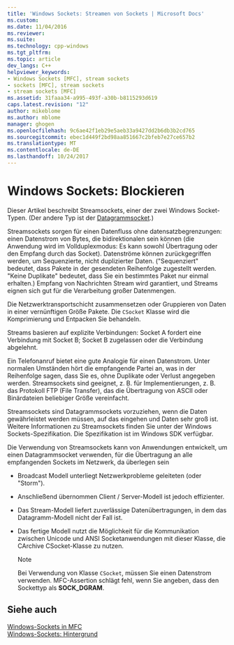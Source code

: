 ```yaml
---
title: 'Windows Sockets: Streamen von Sockets | Microsoft Docs'
ms.custom: 
ms.date: 11/04/2016
ms.reviewer: 
ms.suite: 
ms.technology: cpp-windows
ms.tgt_pltfrm: 
ms.topic: article
dev_langs: C++
helpviewer_keywords:
- Windows Sockets [MFC], stream sockets
- sockets [MFC], stream sockets
- stream sockets [MFC]
ms.assetid: 31faaa34-a995-493f-a30b-b8115293d619
caps.latest.revision: "12"
author: mikeblome
ms.author: mblome
manager: ghogen
ms.openlocfilehash: 9c6ae42f1eb29e5aeb33a9427dd2b6db3b2cd765
ms.sourcegitcommit: ebec1d449f2bd98aa851667c2bfeb7e27ce657b2
ms.translationtype: MT
ms.contentlocale: de-DE
ms.lasthandoff: 10/24/2017
---
```

# <a name="windows-sockets-stream-sockets"></a>Windows Sockets: Blockieren
Dieser Artikel beschreibt Streamsockets, einer der zwei Windows Socket-Typen. (Der andere Typ ist der [Datagrammsocket](../mfc/windows-sockets-datagram-sockets.md).)  
  
 Streamsockets sorgen für einen Datenfluss ohne datensatzbegrenzungen: einen Datenstrom von Bytes, die bidirektionalen sein können (die Anwendung wird im Vollduplexmodus: Es kann sowohl Übertragung oder den Empfang durch das Socket). Datenströme können zurückgegriffen werden, um Sequenzierte, nicht duplizierter Daten. ("Sequenziert" bedeutet, dass Pakete in der gesendeten Reihenfolge zugestellt werden. "Keine Duplikate" bedeutet, dass Sie ein bestimmtes Paket nur einmal erhalten.) Empfang von Nachrichten Stream wird garantiert, und Streams eignen sich gut für die Verarbeitung großer Datenmengen.  
  
 Die Netzwerktransportschicht zusammensetzen oder Gruppieren von Daten in einer vernünftigen Größe Pakete. Die `CSocket` Klasse wird die Komprimierung und Entpacken Sie behandeln.  
  
 Streams basieren auf explizite Verbindungen: Socket A fordert eine Verbindung mit Socket B; Socket B zugelassen oder die Verbindung abgelehnt.  
  
 Ein Telefonanruf bietet eine gute Analogie für einen Datenstrom. Unter normalen Umständen hört die empfangende Partei an, was in der Reihenfolge sagen, dass Sie es, ohne Duplikate oder Verlust angegeben werden. Streamsockets sind geeignet, z. B. für Implementierungen, z. B. das Protokoll FTP (File Transfer), das die Übertragung von ASCII oder Binärdateien beliebiger Größe vereinfacht.  
  
 Streamsockets sind Datagrammsockets vorzuziehen, wenn die Daten gewährleistet werden müssen, auf das eingehen und Daten sehr groß ist. Weitere Informationen zu Streamsockets finden Sie unter der Windows Sockets-Spezifikation. Die Spezifikation ist im Windows SDK verfügbar.  
  
 Die Verwendung von Streamsockets kann von Anwendungen entwickelt, um einen Datagrammsocket verwenden, für die Übertragung an alle empfangenden Sockets im Netzwerk, da überlegen sein  
  
-   Broadcast Modell unterliegt Netzwerkprobleme geleiteten (oder "Storm").  
  
-   Anschließend übernommen Client / Server-Modell ist jedoch effizienter.  
  
-   Das Stream-Modell liefert zuverlässige Datenübertragungen, in dem das Datagramm-Modell nicht der Fall ist.  
  
-   Das fertige Modell nutzt die Möglichkeit für die Kommunikation zwischen Unicode und ANSI Socketanwendungen mit dieser Klasse, die CArchive CSocket-Klasse zu nutzen.  
  
    > [!NOTE]
    >  Bei Verwendung von Klasse `CSocket`, müssen Sie einen Datenstrom verwenden. MFC-Assertion schlägt fehl, wenn Sie angeben, dass den Sockettyp als **SOCK_DGRAM**.  
  
## <a name="see-also"></a>Siehe auch  
 [Windows-Sockets in MFC](../mfc/windows-sockets-in-mfc.md)   
 [Windows-Sockets: Hintergrund](../mfc/windows-sockets-background.md)


